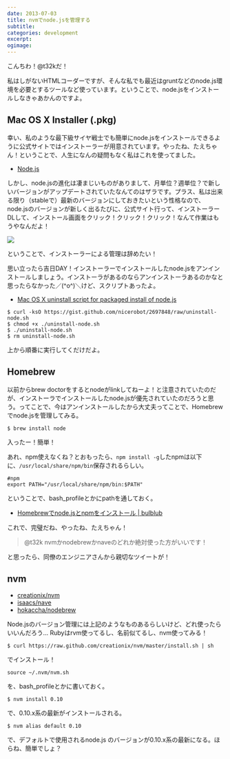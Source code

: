 ```yaml
---
date: 2013-07-03
title: nvmでnode.jsを管理する
subtitle:
categories: development
excerpt:
ogimage:
---
```


こんちわ！@t32kだ！

私はしがないHTMLコーダーですが、そんな私でも最近はgruntなどのnode.js環境を必要とするツールなど使っています。ということで、node.jsをインストールしなきゃあかんのですよ。

## Mac OS X Installer (.pkg)

幸い、私のような最下級サイヤ戦士でも簡単にnode.jsをインストールできるように公式サイトではインストーラーが用意されています。やったね、たえちゃん！ということで、人生になんの疑問もなく私はこれを使ってました。

+ [Node.js](https://nodejs.org/)

しかし、node.jsの進化は凄まじいものがありまして、月単位？週単位？で新しいバージョンがアップデートされていたなんてのはザラです。プラス、私は出来る限り（stableで）最新のバージョンにしておきたいという性格なので、node.jsのバージョンが新しく出るたびに、公式サイト行って、インストーラーDLして、インストール画面をクリック！クリック！クリック！なんて作業はもうやなんだよ！

![](http://t32k.me/static/blog/2013/07/537090ed538f9d4ad7649e9ba5cb040b.png)

ということで、インストーラーによる管理は辞めたい！

思い立ったら吉日DAY！インストーラーでインストールしたnode.jsをアンインストールしましょう。インストーラがあるのならアンインストーラあるのかなと思ったらなかった／(^o^)＼けど、スクリプトあったよ。

+ [Mac OS X uninstall script for packaged install of node.js](https://gist.github.com/nicerobot/2697848)

```shell
$ curl -ksO https://gist.github.com/nicerobot/2697848/raw/uninstall-node.sh
$ chmod +x ./uninstall-node.sh
$ ./uninstall-node.sh
$ rm uninstall-node.sh
```

上から順番に実行してくだけだよ。


## Homebrew

以前からbrew doctorをするとnodeがlinkしてねーよ！と注意されていたのだが、インストーラでインストールしたnode.jsが優先されていたのだろうと思う。ってことで、今はアンインストールしたから大丈夫ってことで、Homebrewでnode.jsを管理してみる。

```shell
$ brew install node
```

入ったー！簡単！

あれ、npm使えなくね？とおもったら、`npm install -g`したnpmは以下に、`/usr/local/share/npm/bin`保存されるらしい。

```shell
#npm
export PATH="/usr/local/share/npm/bin:$PATH"
```

ということで、bash_profileとかにpathを通しておく。

+ [Homebrewでnode.jsとnpmをインストール | bulblub](http://bulblub.com/2013/04/20/install_nodejs_with_homebrew/)

これで、完璧だね、やったね、たえちゃん！

> @t32k nvmかnodebrewかnaveのどれか絶対使った方がいいです！

と思ったら、同僚のエンジニアさんから親切なツイートが！

## nvm

+ [creationix/nvm](https://github.com/creationix/nvm)
+ [isaacs/nave](https://github.com/isaacs/nave)
+ [hokaccha/nodebrew](https://github.com/hokaccha/nodebrew)

Node.jsのバージョン管理には上記のようなものあるらしいけど、どれ使ったらいいんだろう... Rubyはrvm使ってるし、名前似てるし、nvm使ってみる！

```shell
$ curl https://raw.github.com/creationix/nvm/master/install.sh | sh
```

でインストール！

```shell
source ~/.nvm/nvm.sh
```

を、bash_profileとかに書いておく。

```shell
$ nvm install 0.10
```

で、0.10.x系の最新がインストールされる。

```shell
$ nvm alias default 0.10
```

で、デフォルトで使用されるnode.js のバージョンが0.10.x系の最新になる。ほらね、簡単でしょ？